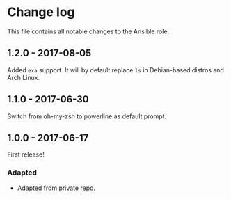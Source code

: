 # Change log

This file contains all notable changes to the Ansible role.

## 1.2.0 - 2017-08-05

Added `exa` support. It will by default replace `ls` in Debian-based distros and Arch Linux.

## 1.1.0 - 2017-06-30

Switch from oh-my-zsh to powerline as default prompt.

## 1.0.0 - 2017-06-17

First release!

### Adapted
- Adapted from private repo.

